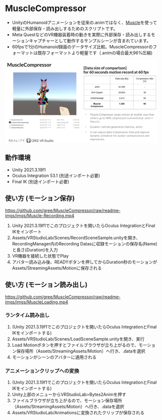# MuscleCompressor

- UnityのHumanoidアニメーションを従来の.animではなく、[Muscle](https://docs.unity3d.com/ja/2017.4/Manual/MuscleDefinitions.html)を使って軽量に外部保存・読み出しするためのスクリプトです。
- Meta QuestなどのVR機器装着時の動きを実際に外部保存・読み出しするモーションキャプチャーとして動作するサンプルシーンが含まれています。
- 60fpsで1分のHumanoid録画のデータサイズ比較。MuscleCompressorのフォーマットは既存フォーマットより軽量です（.animの場合最大96%圧縮)

![image](https://github.com/gree/MuscleCompressor/blob/readme-imgs/imgs/MuscleCompressor.png?raw=true)


## 動作環境
- Unity 2021.3.19f1
- Oculus Integration 53.1 (別途インポート必要)
- Final IK (別途インポート必要)

## 使い方 (モーション保存)

https://github.com/gree/MuscleCompressor/raw/readme-imgs/imgs/Muscle-Recording.mp4

1. Unity 2021.3.19f1でこのプロジェクトを開いたらOculus IntegrationとFinal IKをインポート
2. Assets/VRStudioLab/Scenes/RecordSceneSample.unityを開き、RecordingManager内のRecording Datasに収録モーションの保存名(Name)と長さ(Duration)を入力
3. VR機器を接続した状態でPlay
4. アバター読み込み後、READYボタンを押してからDuration秒のモーションがAssets/StreamingAssets/Motionに保存される


## 使い方 (モーション読み出し)

https://github.com/gree/MuscleCompressor/raw/readme-imgs/imgs/MuscleLoading.mp4

### ランタイム読み出し
1. (Unity 2021.3.19f1でこのプロジェクトを開いたらOculus IntegrationとFinal IKをインポートする)
2. Assets/VRStudioLab/Scenes/LoadSceneSample.unityを開き、実行
3. Load Motionボタンを押すとファイルブラウザが立ち上がるので、モーション保存場所（Assets/StreamingAssets/Motion）へ行き、.dataを選択
4. モーションがシーンのアバターに適用される

### アニメーションクリップへの変換
1. (Unity 2021.3.19f1でこのプロジェクトを開いたらOculus IntegrationとFinal IKをインポートする)
2. Unity上部のメニューからVRStudioLab>Bytes2Animを押す
3. ファイルブラウザが立ち上がるので、モーション保存場所（Assets/StreamingAssets/Motion）へ行き、.dataを選択
4. Assets/VRStudioLab/Animationsに変換されたクリップが保存される

